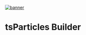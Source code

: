 [![banner](https://particles.js.org/images/banner2.png)](https://particles.js.org)

# tsParticles Builder
